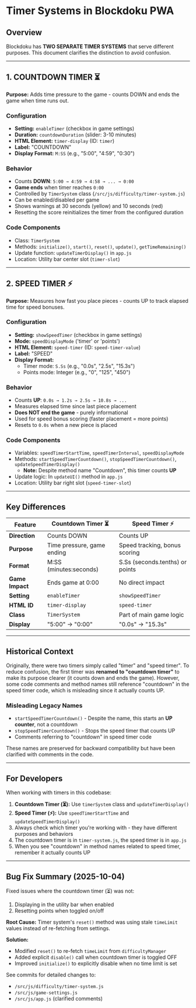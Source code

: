 # Timer Systems in Blockdoku PWA

## Overview

Blockdoku has **TWO SEPARATE TIMER SYSTEMS** that serve different purposes. This document clarifies the distinction to avoid confusion.

---

## 1. COUNTDOWN TIMER ⏳

**Purpose:** Adds time pressure to the game - counts DOWN and ends the game when time runs out.

### Configuration
- **Setting:** `enableTimer` (checkbox in game settings)
- **Duration:** `countdownDuration` (slider: 3-10 minutes)
- **HTML Element:** `timer-display` (ID: `timer`)
- **Label:** "COUNTDOWN"
- **Display Format:** `M:SS` (e.g., "5:00", "4:59", "0:30")

### Behavior
- Counts **DOWN**: `5:00 → 4:59 → 4:58 → ... → 0:00`
- **Game ends** when timer reaches `0:00`
- Controlled by `TimerSystem` class (`/src/js/difficulty/timer-system.js`)
- Can be enabled/disabled per game
- Shows warnings at 30 seconds (yellow) and 10 seconds (red)
- Resetting the score reinitializes the timer from the configured duration

### Code Components
- Class: `TimerSystem`
- Methods: `initialize()`, `start()`, `reset()`, `update()`, `getTimeRemaining()`
- Update function: `updateTimerDisplay()` in `app.js`
- Location: Utility bar center slot (`timer-slot`)

---

## 2. SPEED TIMER ⚡

**Purpose:** Measures how fast you place pieces - counts UP to track elapsed time for speed bonuses.

### Configuration
- **Setting:** `showSpeedTimer` (checkbox in game settings)
- **Mode:** `speedDisplayMode` ('timer' or 'points')
- **HTML Element:** `speed-timer` (ID: `speed-timer-value`)
- **Label:** "SPEED"
- **Display Format:** 
  - Timer mode: `S.Ss` (e.g., "0.0s", "2.5s", "15.3s")
  - Points mode: Integer (e.g., "0", "125", "450")

### Behavior
- Counts **UP**: `0.0s → 1.2s → 2.5s → 10.8s → ...`
- Measures elapsed time since last piece placement
- **Does NOT end the game** - purely informational
- Used for speed bonus scoring (faster placement = more points)
- Resets to `0.0s` when a new piece is placed

### Code Components
- Variables: `speedTimerStartTime`, `speedTimerInterval`, `speedDisplayMode`
- Methods: `startSpeedTimerCountdown()`, `stopSpeedTimerCountdown()`, `updateSpeedTimerDisplay()`
  - **Note:** Despite method name "Countdown", this timer counts **UP**
- Update logic: In `updateUI()` method in `app.js`
- Location: Utility bar right slot (`speed-timer-slot`)

---

## Key Differences

| Feature | Countdown Timer ⏳ | Speed Timer ⚡ |
|---------|-------------------|----------------|
| **Direction** | Counts DOWN | Counts UP |
| **Purpose** | Time pressure, game ending | Speed tracking, bonus scoring |
| **Format** | M:SS (minutes:seconds) | S.Ss (seconds.tenths) or points |
| **Game Impact** | Ends game at 0:00 | No direct impact |
| **Setting** | `enableTimer` | `showSpeedTimer` |
| **HTML ID** | `timer-display` | `speed-timer` |
| **Class** | `TimerSystem` | Part of main game logic |
| **Display** | "5:00" → "0:00" | "0.0s" → "15.3s" |

---

## Historical Context

Originally, there were two timers simply called "timer" and "speed timer". To reduce confusion, the first timer was **renamed to "countdown timer"** to make its purpose clearer (it counts down and ends the game). However, some code comments and method names still reference "countdown" in the speed timer code, which is misleading since it actually counts UP.

### Misleading Legacy Names
- `startSpeedTimerCountdown()` - Despite the name, this starts an **UP counter**, not a countdown
- `stopSpeedTimerCountdown()` - Stops the speed timer that counts UP
- Comments referring to "countdown" in speed timer code

These names are preserved for backward compatibility but have been clarified with comments in the code.

---

## For Developers

When working with timers in this codebase:

1. **Countdown Timer (⏳):** Use `timerSystem` class and `updateTimerDisplay()`
2. **Speed Timer (⚡):** Use `speedTimerStartTime` and `updateSpeedTimerDisplay()`
3. Always check which timer you're working with - they have different purposes and behaviors
4. The countdown timer is in `timer-system.js`, the speed timer is in `app.js`
5. When you see "countdown" in method names related to speed timer, remember it actually counts UP

---

## Bug Fix Summary (2025-10-04)

Fixed issues where the countdown timer (⏳) was not:
1. Displaying in the utility bar when enabled
2. Resetting points when toggled on/off

**Root Cause:** Timer system's `reset()` method was using stale `timeLimit` values instead of re-fetching from settings.

**Solution:** 
- Modified `reset()` to re-fetch `timeLimit` from `difficultyManager`
- Added explicit `disable()` call when countdown timer is toggled OFF
- Improved `initialize()` to explicitly disable when no time limit is set

See commits for detailed changes to:
- `/src/js/difficulty/timer-system.js`
- `/src/js/game-settings.js`
- `/src/js/app.js` (clarified comments)
